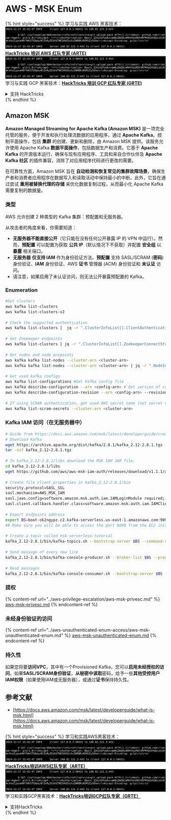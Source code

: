 # AWS - MSK Enum

{% hint style="success" %}
学习与实践 AWS 黑客技术：<img src="../../../.gitbook/assets/image (1).png" alt="" data-size="line">[**HackTricks 培训 AWS 红队专家 (ARTE)**](https://training.hacktricks.xyz/courses/arte)<img src="../../../.gitbook/assets/image (1).png" alt="" data-size="line">\
学习与实践 GCP 黑客技术：<img src="../../../.gitbook/assets/image (2).png" alt="" data-size="line">[**HackTricks 培训 GCP 红队专家 (GRTE)**<img src="../../../.gitbook/assets/image (2).png" alt="" data-size="line">](https://training.hacktricks.xyz/courses/grte)

<details>

<summary>支持 HackTricks</summary>

* 查看 [**订阅计划**](https://github.com/sponsors/carlospolop)!
* **加入** 💬 [**Discord 群组**](https://discord.gg/hRep4RUj7f) 或 [**telegram 群组**](https://t.me/peass) 或 **在 Twitter 上关注** 🐦 [**@hacktricks\_live**](https://twitter.com/hacktricks\_live)**.**
* **通过向** [**HackTricks**](https://github.com/carlospolop/hacktricks) 和 [**HackTricks Cloud**](https://github.com/carlospolop/hacktricks-cloud) github 仓库提交 PR 来分享黑客技巧。

</details>
{% endhint %}

## Amazon MSK

**Amazon Managed Streaming for Apache Kafka (Amazon MSK)** 是一项完全托管的服务，便于开发和执行处理流数据的应用程序，通过 **Apache Kafka**。控制平面操作，包括 **集群** 的创建、更新和删除，由 Amazon MSK 提供。该服务允许使用 Apache Kafka **数据平面操作**，包括数据生产和消费。它基于 **Apache Kafka** 的开源版本运行，确保与现有应用程序、工具和来自合作伙伴及 **Apache Kafka 社区** 的插件兼容，消除了对应用程序代码进行更改的需要。

在可靠性方面，Amazon MSK 旨在 **自动检测和恢复常见的集群故障场景**，确保生产者和消费者应用程序在数据写入和读取活动中保持最小的中断。此外，它旨在通过尝试 **重用被替换代理的存储** 来优化数据复制过程，从而最小化 Apache Kafka 需要复制的数据量。

### **类型**

AWS 允许创建 2 种类型的 Kafka 集群：预配置和无服务器。

从攻击者的角度来看，你需要知道：

* **无服务器不能直接公开**（它只能在没有任何公开暴露 IP 的 VPN 中运行）。然而，**预配置** 可以配置为获取 **公共 IP**（默认情况下不获取）并配置 **安全组** 以 **暴露** 相关端口。
* **无服务器** **仅支持 IAM** 作为身份验证方法。**预配置** 支持 SASL/SCRAM (**密码**) 身份验证、**IAM** 身份验证、AWS **证书** 管理器 (ACM) 身份验证和 **未认证** 访问。
* 请注意，如果启用了未认证访问，则无法公开暴露预配置的 Kafka。

### Enumeration
```bash
#Get clusters
aws kafka list-clusters
aws kafka list-clusters-v2

# Check the supported authentication
aws kafka list-clusters |  jq -r ".ClusterInfoList[].ClientAuthentication"

# Get Zookeeper endpoints
aws kafka list-clusters | jq -r ".ClusterInfoList[].ZookeeperConnectString, .ClusterInfoList[].ZookeeperConnectStringTls"

# Get nodes and node enspoints
aws kafka kafka list-nodes --cluster-arn <cluster-arn>
aws kafka kafka list-nodes --cluster-arn <cluster-arn> | jq -r ".NodeInfoList[].BrokerNodeInfo.Endpoints" # Get endpoints

# Get used kafka configs
aws kafka list-configurations #Get Kafka config file
aws kafka describe-configuration --arn <config-arn> # Get version of config
aws kafka describe-configuration-revision --arn <config-arn> --revision <version> # Get content of config version

# If using SCRAN authentication, get used AWS secret name (not secret value)
aws kafka list-scram-secrets --cluster-arn <cluster-arn>
```
### Kafka IAM 访问（在无服务器中）
```bash
# Guide from https://docs.aws.amazon.com/msk/latest/developerguide/create-serverless-cluster.html
# Download Kafka
wget https://archive.apache.org/dist/kafka/2.8.1/kafka_2.12-2.8.1.tgz
tar -xzf kafka_2.12-2.8.1.tgz

# In kafka_2.12-2.8.1/libs download the MSK IAM JAR file.
cd kafka_2.12-2.8.1/libs
wget https://github.com/aws/aws-msk-iam-auth/releases/download/v1.1.1/aws-msk-iam-auth-1.1.1-all.jar

# Create file client.properties in kafka_2.12-2.8.1/bin
security.protocol=SASL_SSL
sasl.mechanism=AWS_MSK_IAM
sasl.jaas.config=software.amazon.msk.auth.iam.IAMLoginModule required;
sasl.client.callback.handler.class=software.amazon.msk.auth.iam.IAMClientCallbackHandler

# Export endpoints address
export BS=boot-ok2ngypz.c2.kafka-serverless.us-east-1.amazonaws.com:9098
## Make sure you will be able to access the port 9098 from the EC2 instance (check VPS, subnets and SG)

# Create a topic called msk-serverless-tutorial
kafka_2.12-2.8.1/bin/kafka-topics.sh --bootstrap-server $BS --command-config client.properties --create --topic msk-serverless-tutorial --partitions 6

# Send message of every new line
kafka_2.12-2.8.1/bin/kafka-console-producer.sh --broker-list $BS --producer.config client.properties --topic msk-serverless-tutorial

# Read messages
kafka_2.12-2.8.1/bin/kafka-console-consumer.sh --bootstrap-server $BS --consumer.config client.properties --topic msk-serverless-tutorial --from-beginning
```
### 提权

{% content-ref url="../aws-privilege-escalation/aws-msk-privesc.md" %}
[aws-msk-privesc.md](../aws-privilege-escalation/aws-msk-privesc.md)
{% endcontent-ref %}

### 未经身份验证的访问

{% content-ref url="../aws-unauthenticated-enum-access/aws-msk-unauthenticated-enum.md" %}
[aws-msk-unauthenticated-enum.md](../aws-unauthenticated-enum-access/aws-msk-unauthenticated-enum.md)
{% endcontent-ref %}

### 持久性

如果您将要**访问VPC**，其中有一个Provisioned Kafka，您可以**启用未经授权的访问**，如果**SASL/SCRAM身份验证**，**从秘密中读取**密码，给予一些**其他受控用户IAM权限**（如果使用IAM或无服务器），或通过**证书**保持持久性。

## 参考文献

* [https://docs.aws.amazon.com/msk/latest/developerguide/what-is-msk.html](https://docs.aws.amazon.com/msk/latest/developerguide/what-is-msk.html)

{% hint style="success" %}
学习和实践AWS黑客技术：<img src="../../../.gitbook/assets/image (1).png" alt="" data-size="line">[**HackTricks培训AWS红队专家（ARTE）**](https://training.hacktricks.xyz/courses/arte)<img src="../../../.gitbook/assets/image (1).png" alt="" data-size="line">\
学习和实践GCP黑客技术：<img src="../../../.gitbook/assets/image (2).png" alt="" data-size="line">[**HackTricks培训GCP红队专家（GRTE）**<img src="../../../.gitbook/assets/image (2).png" alt="" data-size="line">](https://training.hacktricks.xyz/courses/grte)

<details>

<summary>支持HackTricks</summary>

* 查看[**订阅计划**](https://github.com/sponsors/carlospolop)!
* **加入** 💬 [**Discord群组**](https://discord.gg/hRep4RUj7f)或[**电报群组**](https://t.me/peass)或**在** **Twitter** 🐦 [**@hacktricks\_live**](https://twitter.com/hacktricks\_live)**上关注我们。**
* **通过向** [**HackTricks**](https://github.com/carlospolop/hacktricks)和[**HackTricks Cloud**](https://github.com/carlospolop/hacktricks-cloud) github库提交PR分享黑客技巧。

</details>
{% endhint %}
